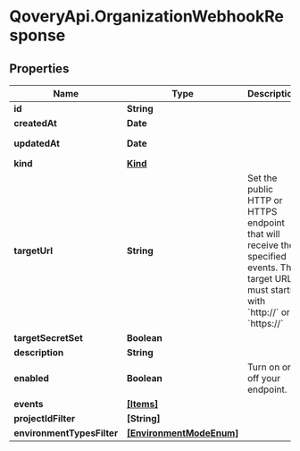 # QoveryApi.OrganizationWebhookResponse

## Properties

Name | Type | Description | Notes
------------ | ------------- | ------------- | -------------
**id** | **String** |  | [readonly] 
**createdAt** | **Date** |  | [readonly] 
**updatedAt** | **Date** |  | [optional] [readonly] 
**kind** | [**Kind**](Kind.md) |  | [optional] 
**targetUrl** | **String** | Set the public HTTP or HTTPS endpoint that will receive the specified events. The target URL must starts with &#x60;http://&#x60; or &#x60;https://&#x60;  | [optional] 
**targetSecretSet** | **Boolean** |  | [optional] 
**description** | **String** |  | [optional] 
**enabled** | **Boolean** | Turn on or off your endpoint. | [optional] 
**events** | [**[Items]**](Items.md) |  | [optional] 
**projectIdFilter** | **[String]** |  | [optional] 
**environmentTypesFilter** | [**[EnvironmentModeEnum]**](EnvironmentModeEnum.md) |  | [optional] 



